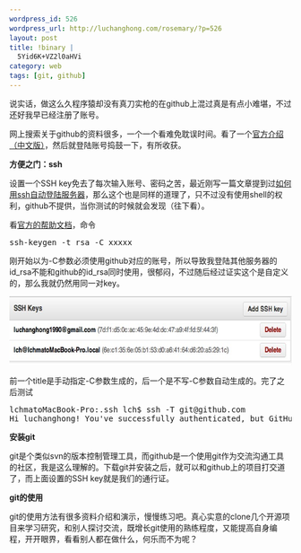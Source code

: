```yaml
--- 
wordpress_id: 526
wordpress_url: http://luchanghong.com/rosemary/?p=526
layout: post
title: !binary |
  5Yid6K+VZ2l0aHVi
category: web
tags: [git, github]
---
```

说实话，做这么久程序猿却没有真刀实枪的在github上混过真是有点小难堪，不过还好我早已经注册了账号。

网上搜索关于github的资料很多，一个一个看难免耽误时间。看了一个<a href="http://rogerdudler.github.com/git-guide/index.zh.html" target="_blank">官方介绍（中文版）</a>，然后就登陆账号捣鼓一下，有所收获。

<strong>方便之门：ssh</strong>

设置一个SSH key免去了每次输入账号、密码之苦，最近刚写一篇文章提到过<a title="mac下ssh自动登陆" href="http://luchanghong.com/rosemary/?p=513" target="_blank">如何用ssh自动登陆服务器</a>，那么这个也是同样的道理了，只不过没有使用shell的权利，github不提供，当你测试的时候就会发现（往下看）。

看<a href="https://help.github.com/articles/generating-ssh-keys" target="_blank">官方的帮助文档</a>，命令

<pre class="prettyprint">ssh-keygen -t rsa -C xxxxx</pre>刚开始以为-C参数必须使用github对应的账号，所以导致我登陆其他服务器的id_rsa不能和github的id_rsa同时使用，很郁闷，不过随后经过证实这个是自定义的，那么我就仍然用同一对key。

<a href="/upload/2012/08/B5FBBC28-77A8-4EE3-B2BD-66CE36E18305.jpg"><img class="alignnone size-full wp-image-527" title="B5FBBC28-77A8-4EE3-B2BD-66CE36E18305" src="/upload/2012/08/B5FBBC28-77A8-4EE3-B2BD-66CE36E18305.jpg" alt="" width="650" height="123" /></a>

前一个title是手动指定-C参数生成的，后一个是不写-C参数自动生成的。完了之后测试

<pre class="prettyprint">
lchmatoMacBook-Pro:.ssh lch$ ssh -T git@github.com
Hi luchanghong! You've successfully authenticated, but GitHub does not provide shell access.</pre>

<strong>安装git</strong>

git是个类似svn的版本控制管理工具，而github是一个使用git作为交流沟通工具的社区，我是这么理解的。下载git并安装之后，就可以和github上的项目打交道了，而上面设置的SSH key就是我们的通行证。

<strong>git的使用</strong>

git的使用方法有很多资料介绍和演示，慢慢练习吧。真心实意的clone几个开源项目来学习研究，和别人探讨交流，既增长git使用的熟练程度，又能提高自身编程，开开眼界，看看别人都在做什么，何乐而不为呢？
